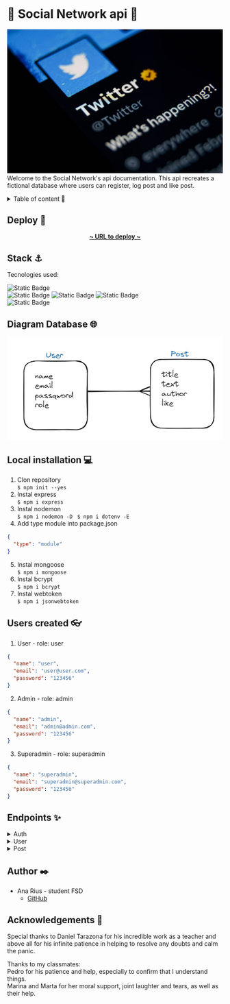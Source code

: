 # 🔹 Social Network api 🔹 <!-- revisar, no está acabado -->

![social_network_img](./img/Twitter.jpg)  
Welcome to the Social Network's api documentation. This api recreates a fictional database where users can register, log post and like post.

<details>
  <summary>Table of content 📂</summary> <!-- modificar -->
  <ol>
    <li><a href="## Deploy 🚀 ">Deploy 🚀 </a></li>
    <li><a href="## Stack ⚓">Stack ⚓</a></li>
    <li><a href="## Diagram Database 🌐">Diagram Database 🌐</a></li>
    <li><a href="## Local installation 💻">Local installation 💻</a></li>
    <li><a href="## Users created 👓">Users created 👓</a></li>
    <li><a href="## Endpoints ✨">Endpoints ✨</a></li>
    <li><a href="## Author ✒️">Author ✒️</a></li>
    <li><a href="## Acknowledgements 🙏">Acknowledgements 🙏</a></li>
  </ol>
</details>

## Deploy 🚀

<div align="center">
    <a href="https://social-network-backend-dev-npdx.2.ie-1.fl0.io"><strong>~ URL to deploy ~ </strong></a>
</div>

## Stack ⚓

Tecnologies used:

![Static Badge](https://img.shields.io/badge/JavaScript%20-%20gold)  
![Static Badge](https://img.shields.io/badge/MongoDB%20-%20darkgreen)
![Static Badge](https://img.shields.io/badge/FL0%20-%20blue)
![Static Badge](https://img.shields.io/badge/Atlas%20MongoDB%20-%20lightgreen)  
![Static Badge](https://img.shields.io/badge/Mongo%20Compas%20-%20lightgreen)

## Diagram Database 🌐

!['imagen-db'](./img/Captura.JPG)

## Local installation 💻

1. Clon repository  
   `$ npm init --yes`
2. Instal express  
   `$ npm i express`
3. Instal nodemon  
   `$ npm i nodemon -D`
   ` $ npm i dotenv -E`
4. Add type module into package.json

```json
{
  "type": "module"
}
```

5. Instal mongoose  
   `$ npm i mongoose`
6. Instal bcrypt  
   `$ npm i bcrypt`
7. Instal webtoken  
   `$ npm i jsonwebtoken`

## Users created 👓
1. User - role: user
```json
{
  "name": "user",
  "email": "user@user.com",
  "password": "123456"
}
```

2. Admin - role: admin
```json
{
  "name": "admin",
  "email": "admin@admin.com",
  "password": "123456"
}
```

3. Superadmin - role: superadmin
```json
{
  "name": "superadmin",
  "email": "superadmin@superadmin.com",
  "password": "123456"
}
```

## Endpoints ✨

<details>
  <summary>Auth</summary> 
  <details>
  <summary>User Registration</summary>  
  -  Register new user
    
    Registers a new user.

        POST https://social-network-backend-dev-npdx.2.ie-1.fl0.io/api/auth/register

    Body:

```json
{
  "name": "user",
  "email": "user@user.com",
  "password": "123456"
}
```

  </details>

  <details>
<summary>User Login</summary>

- Login user

  User logging using their email and password.
  POST https://social-network-backend-dev-npdx.2.ie-1.fl0.io/api/auth/login

  Body:

```json
{
  "email": "superadmin@superadmin.com",
  "password": "123456"
}
```

</details>
</details>

<details>
<summary>User</summary> 
<details>
<summary>Get Users</summary>  

- Retrieve all users

  Superadmin can retrieve all users registred.
  GET https://social-network-backend-dev-npdx.2.ie-1.fl0.io/api/users

  Auth:
  superadmin's token

    superadmin's credentials:

```json
{
  "email": "superadmin@superadmin.com",
  "password": "123456"
}
```
</details>

<details>

<summary>Get User's Profile</summary>  

- Retrieve all users

  User can retrieve their profile.
  GET https://social-network-backend-dev-npdx.2.ie-1.fl0.io/api/users/profile

  Auth:
  user's token

    user's credentials:

```json
{
  "email": "user@user.com",
  "password": "123456"
}
```
</details>

<details>
<summary>Update User's Profile</summary>  

- Update user's profile

  User can update their name.
  PUT https://social-network-backend-dev-npdx.2.ie-1.fl0.io/api/users/profile/

  Auth:
  user's token

    user's credentials:

```json
{
  "email": "user@user.com",
  "password": "123456"
}
```   

  Body:

```json
{
  "name": "newname",
}
```   
</details>

<details>
<summary>Delete User</summary>  

- Delete user by id

  Superadmin can delete user using their id.
  DELETE https://social-network-backend-dev-npdx.2.ie-1.fl0.io/api/users/:_id

  Auth:
  superadmin's token

    superadmin's credentials:

```json
{
  "email": "superadmin@superadmin.com",
  "password": "123456"
}
```
</details>

<details>
<summary>Get post by User's id</summary>  

- Retrieve posts by user's id

  User can retrieve posts from other users by their id.
  GET https://social-network-backend-dev-npdx.2.ie-1.fl0.io/api/users/posts/:userId

  Auth:
  user's token

    user's credentials:

```json
{
  "email": "user@user.com",
  "password": "123456"
}
```   
</details>
</details>

<details>
<summary>Post</summary>
<details>
<summary>Create Post</summary>  

- Create new post

  User can create new post.
  POST https://social-network-backend-dev-npdx.2.ie-1.fl0.io/api/posts

  Auth:
  user's token

    user's credentials:

```json
{
  "email": "user@user.com",
  "password": "123456"
}
```   

Body:
```json
{
  "title": "Post's title",
  "text": "Post's text"
}
```   
</details>

<details>
<summary>Update Post</summary>  

- Update a post

  User can update a post using post's id
  PUT https://social-network-backend-dev-npdx.2.ie-1.fl0.io/api/posts/:_id

  Auth:
  user's token

    user's credentials:

```json
{
  "email": "user@user.com",
  "password": "123456"
}
```   

Body:
```json
{
  "title": "Post's title updated",
  "text": "Post's text updated"
}
```   
</details>

<details>
<summary>Delete Post</summary>  

- Delete a post by id

  User can delete a post with post's id
  DELETE https://social-network-backend-dev-npdx.2.ie-1.fl0.io/api/posts/:_id

  Auth:
  user's token

    user's credentials:

```json
{
  "email": "user@user.com",
  "password": "123456"
}
```   
  
</details>

<details>
<summary>Get Posts</summary>  

- Get all posts

  User can get all posts created
  GET https://social-network-backend-dev-npdx.2.ie-1.fl0.io/api/posts/

  Auth:
  user's token

    user's credentials:

```json
{
  "email": "user@user.com",
  "password": "123456"
}
```   
  
</details>


<details>
<summary>Get Post by id</summary>  

- Get post by post's id

  User can get an specific post by post's id
  GET https://social-network-backend-dev-npdx.2.ie-1.fl0.io/api/posts/:_id

  Auth:
  user's token

    user's credentials:

```json
{
  "email": "user@user.com",
  "password": "123456"
}
```   
  
</details>

<details>
<summary>Get Own Posts</summary>  

- Get post own user's post

  User can get their own posts
  GET https://social-network-backend-dev-npdx.2.ie-1.fl0.io/api/posts/own

  Auth:
  user's token

    user's credentials:

```json
{
  "email": "user@user.com",
  "password": "123456"
}
```   
  
</details>

<details>
<summary>Like/Unlike post</summary>  

- Put/Pull Like on post

  User can like or unlike a post using post's id
  GET https://social-network-backend-dev-npdx.2.ie-1.fl0.io/api/posts/like/:_id

  Auth:
  user's token

    user's credentials:

```json
{
  "email": "user@user.com",
  "password": "123456"
}
```   

</details>
</details>

## Author ✒️

- Ana Rius - student FSD
  - [GitHub](https://github.com/ariusvi)

## Acknowledgements 🙏

Special thanks to Daniel Tarazona for his incredible work as a teacher and above all for his infinite patience in helping to resolve any doubts and calm the panic.

Thanks to my classmates:  
Pedro for his patience and help, especially to confirm that I understand things.  
Marina and Marta for her moral support, joint laughter and tears, as well as their help.
